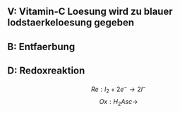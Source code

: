 ## V: Vitamin-C Loesung wird zu blauer Iodstaerkeloesung gegeben

## B: Entfaerbung

## D: Redoxreaktion

$$
Re: I_2 + 2e^- \rightarrow 2I^-
$$
$$
Ox: H_2Asc \rightarrow
$$
